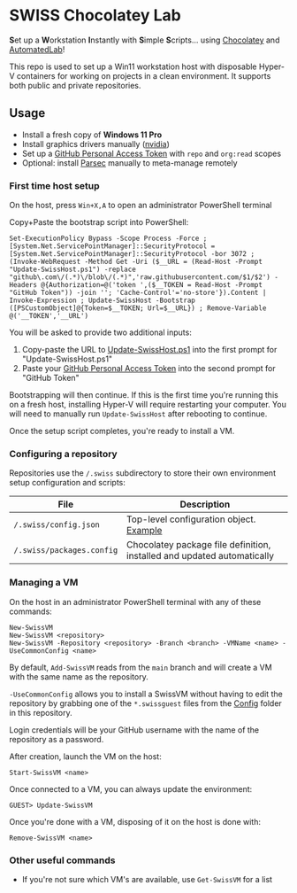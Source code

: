 # SWISS Chocolatey Lab
**S**et up a **W**orkstation **I**nstantly with **S**imple **S**cripts... using [Chocolatey](https://chocolatey.org/) and [AutomatedLab](https://automatedlab.org/)!

This repo is used to set up a Win11 workstation host with disposable Hyper-V containers for working on projects in a clean environment. It supports both public and private repositories.

## Usage

* Install a fresh copy of **Windows 11 Pro**
* Install graphics drivers manually ([nvidia](https://www.nvidia.com/en-us/geforce/drivers/))
* Set up a [GitHub Personal Access Token](https://github.com/settings/tokens) with `repo` and `org:read` scopes
* Optional: install [Parsec](https://parsec.app/) manually to meta-manage remotely

### First time host setup

On the host, press `Win+X,A` to open an administrator PowerShell terminal

Copy+Paste the bootstrap script into PowerShell:

````
Set-ExecutionPolicy Bypass -Scope Process -Force ; [System.Net.ServicePointManager]::SecurityProtocol = [System.Net.ServicePointManager]::SecurityProtocol -bor 3072 ; (Invoke-WebRequest -Method Get -Uri ($__URL = (Read-Host -Prompt "Update-SwissHost.ps1") -replace "github\.com\/(.*)\/blob\/(.*)",'raw.githubusercontent.com/$1/$2') -Headers @{Authorization=@('token ',($__TOKEN = Read-Host -Prompt "GitHub Token")) -join ''; 'Cache-Control'='no-store'}).Content | Invoke-Expression ; Update-SwissHost -Bootstrap ([PSCustomObject]@{Token=$__TOKEN; Url=$__URL}) ; Remove-Variable @('__TOKEN','__URL')
````

You will be asked to provide two additional inputs:

1. Copy-paste the URL to [Update-SwissHost.ps1](./Module/Host/Update-SwissHost.ps1) into the first prompt for "Update-SwissHost.ps1"
2. Paste your [GitHub Personal Access Token](https://github.com/settings/tokens) into the second prompt for "GitHub Token"

Bootstrapping will then continue. If this is the first time you're running this on a fresh host, installing Hyper-V will require restarting your computer. You will need to manually run `Update-SwissHost` after rebooting to continue.

Once the setup script completes, you're ready to install a VM.

### Configuring a repository

Repositories use the `/.swiss` subdirectory to store their own environment setup configuration and scripts:

| File                    | Description                                                             |
|-------------------------|-------------------------------------------------------------------------|
|`/.swiss/config.json`    | Top-level configuration object. [Example](Config/Generic4GB.swissguest) |
|`/.swiss/packages.config`| Chocolatey package file definition, installed and updated automatically |

### Managing a VM

On the host in an administrator PowerShell terminal with any of these commands:

```
New-SwissVM
New-SwissVM <repository>
New-SwissVM -Repository <repository> -Branch <branch> -VMName <name> -UseCommonConfig <name>
```

By default, `Add-SwissVM` reads from the `main` branch and will create a VM with the same name as the repository.

`-UseCommonConfig` allows you to install a SwissVM without having to edit the repository by grabbing one of the `*.swissguest` files from the [Config](./Config) folder in this repository.

Login credentials will be your GitHub username with the name of the repository as a password.

After creation, launch the VM on the host:

```
Start-SwissVM <name>
```

Once connected to a VM, you can always update the environment:

```
GUEST> Update-SwissVM
```

Once you're done with a VM, disposing of it on the host is done with:

```
Remove-SwissVM <name>
```

### Other useful commands

* If you're not sure which VM's are available, use `Get-SwissVM` for a list
